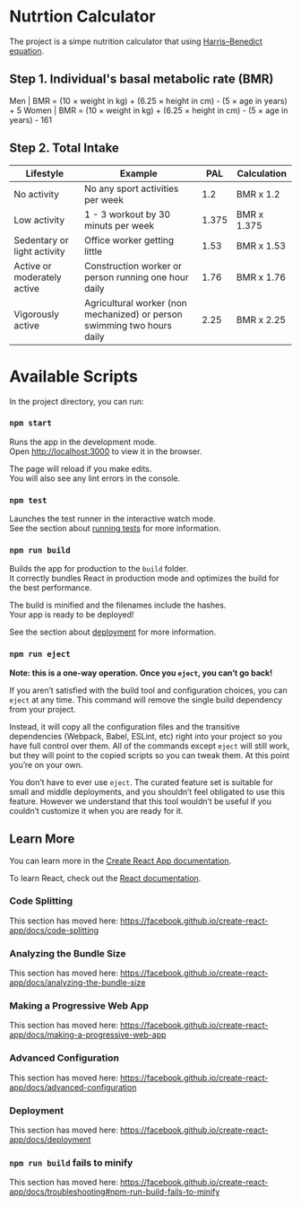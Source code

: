 # Nutrtion Calculator
The project is a simpe nutrition calculator that using [Harris–Benedict equation](https://en.wikipedia.org/wiki/Harris%E2%80%93Benedict_equation).

## Step 1. Individual's basal metabolic rate (BMR)

Men | BMR = (10 × weight in kg) + (6.25 × height in cm) - (5 × age in years) + 5
Women | BMR = (10 × weight in kg) + (6.25 × height in cm) - (5 × age in years) - 161

## Step 2. Total Intake

Lifestyle | Example | PAL | Calculation
--- | --- | --- | --- 
No activity  | No any sport activities per week | 1.2 | BMR x 1.2
Low activity  | 1 - 3 workout by 30 minuts per week | 1.375 | BMR x 1.375
Sedentary or light activity | Office worker getting little | 1.53 | BMR x 1.53
Active or moderately active | Construction worker or person running one hour daily | 1.76 | BMR x 1.76
Vigorously active | Agricultural worker (non mechanized) or person swimming two hours daily | 2.25 | BMR x 2.25

# Available Scripts

In the project directory, you can run:

### `npm start`

Runs the app in the development mode.<br>
Open [http://localhost:3000](http://localhost:3000) to view it in the browser.

The page will reload if you make edits.<br>
You will also see any lint errors in the console.

### `npm test`

Launches the test runner in the interactive watch mode.<br>
See the section about [running tests](https://facebook.github.io/create-react-app/docs/running-tests) for more information.

### `npm run build`

Builds the app for production to the `build` folder.<br>
It correctly bundles React in production mode and optimizes the build for the best performance.

The build is minified and the filenames include the hashes.<br>
Your app is ready to be deployed!

See the section about [deployment](https://facebook.github.io/create-react-app/docs/deployment) for more information.

### `npm run eject`

**Note: this is a one-way operation. Once you `eject`, you can’t go back!**

If you aren’t satisfied with the build tool and configuration choices, you can `eject` at any time. This command will remove the single build dependency from your project.

Instead, it will copy all the configuration files and the transitive dependencies (Webpack, Babel, ESLint, etc) right into your project so you have full control over them. All of the commands except `eject` will still work, but they will point to the copied scripts so you can tweak them. At this point you’re on your own.

You don’t have to ever use `eject`. The curated feature set is suitable for small and middle deployments, and you shouldn’t feel obligated to use this feature. However we understand that this tool wouldn’t be useful if you couldn’t customize it when you are ready for it.

## Learn More

You can learn more in the [Create React App documentation](https://facebook.github.io/create-react-app/docs/getting-started).

To learn React, check out the [React documentation](https://reactjs.org/).

### Code Splitting

This section has moved here: https://facebook.github.io/create-react-app/docs/code-splitting

### Analyzing the Bundle Size

This section has moved here: https://facebook.github.io/create-react-app/docs/analyzing-the-bundle-size

### Making a Progressive Web App

This section has moved here: https://facebook.github.io/create-react-app/docs/making-a-progressive-web-app

### Advanced Configuration

This section has moved here: https://facebook.github.io/create-react-app/docs/advanced-configuration

### Deployment

This section has moved here: https://facebook.github.io/create-react-app/docs/deployment

### `npm run build` fails to minify

This section has moved here: https://facebook.github.io/create-react-app/docs/troubleshooting#npm-run-build-fails-to-minify
